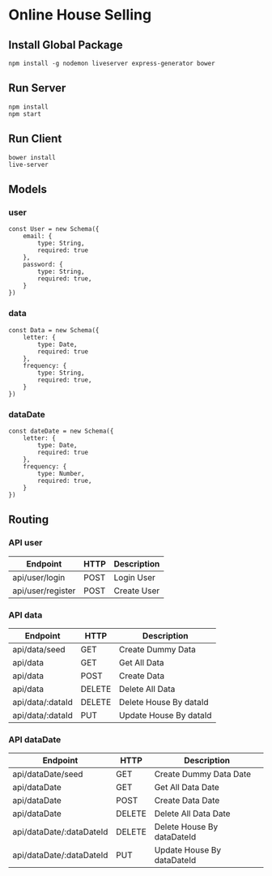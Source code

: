 # Online House Selling

## Install Global Package

```
npm install -g nodemon liveserver express-generator bower
```

## Run Server

```
npm install
npm start
```

## Run Client

```
bower install
live-server
```

## Models

### user

```
const User = new Schema({
    email: {
        type: String,
        required: true
    },
    password: {
        type: String,
        required: true,
    }
})
```

### data

```
const Data = new Schema({
    letter: {
        type: Date,
        required: true
    },
    frequency: {
        type: String,
        required: true,
    }
})
```

### dataDate

```
const dateDate = new Schema({
    letter: {
        type: Date,
        required: true
    },
    frequency: {
        type: Number,
        required: true,
    }
})
```

## Routing

### API user

| Endpoint              | HTTP      | Description               |
| ----------            | -----     | ------------              |
| api/user/login             | POST       | Login User             |
| api/user/register          | POST      | Create User              |

### API data

| Endpoint              | HTTP      | Description               |
| ----------            | -----     | ------------              |
| api/data/seed        | GET       | Create Dummy Data   |
| api/data             | GET       | Get All Data             |
| api/data             | POST      | Create Data              |
| api/data             | DELETE    | Delete All Data          |
| api/data/:dataId    | DELETE    | Delete House By dataId   |
| api/data/:dataId    | PUT       | Update House By dataId   |

### API dataDate

| Endpoint              | HTTP      | Description               |
| ----------            | -----     | ------------              |
| api/dataDate/seed        | GET       | Create Dummy Data Date   |
| api/dataDate             | GET       | Get All Data Date            |
| api/dataDate             | POST      | Create Data Date             |
| api/dataDate             | DELETE    | Delete All Data Date         |
| api/dataDate/:dataDateId    | DELETE    | Delete House By dataDateId   |
| api/dataDate/:dataDateId    | PUT       | Update House By dataDateId   |